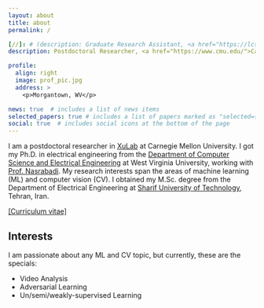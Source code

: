 ```yaml
---
layout: about
title: about
permalink: /

[//]: # (description: Graduate Research Assistant, <a href="https://lcsee.statler.wvu.edu/">West virginia University</a>.)
description: Postdoctoral Researcher, <a href="https://www.cmu.edu/">Carnegie Mellon University</a>.

profile:
  align: right
  image: prof_pic.jpg
  address: >
    <p>Morgantown, WV</p>

news: true  # includes a list of news items
selected_papers: true # includes a list of papers marked as "selected={true}"
social: true  # includes social icons at the bottom of the page
---
```


I am a postdoctoral researcher in [XuLab](https://xulabs.github.io/) at Carnegie Mellon University. I got my Ph.D. in electrical engineering from the [Department of Computer Science and Electrical Engineering](https://lcsee.statler.wvu.edu/) at West Virginia University, working with [Prof. Nasrabadi](https://nassernasrabadi.faculty.wvu.edu/). My research interests span the areas of machine learning (ML) and computer vision (CV). 
I obtained my M.Sc. degree from the Department of Electrical Engineering at [Sharif University of Technology](https://en.sharif.edu/), Tehran, Iran.  


[//]: # (I am a PhD candidate in the [Department of Computer Science and Electrical Engineering]&#40;https://lcsee.statler.wvu.edu/&#41; at West Virginia University, working with [Prof. Nasrabadi]&#40;https://nassernasrabadi.faculty.wvu.edu/&#41;. I obtained my M.Sc. degree from Department of Electrical Engineering at [Sharif University of Technology]&#40;https://en.sharif.edu/&#41;, Tehran, Iran. I am interested in deep learning, machine learning &#40;ML&#41;, mathematics, pattern recognition, and computer vision. Currently, I am studying adversarial ML, network compression, interpretable ML, and unsupervised representation learning. I am also working on applications of deep learning in computer vision and biometrics.)

[\[Curriculum vitae\]](assets/dabouei_cv_1.pdf)

Interests
----

I am passionate about any ML and CV topic, but currently, these are the specials:

- Video Analysis
- Adversarial Learning
- Un/semi/weakly-supervised Learning
